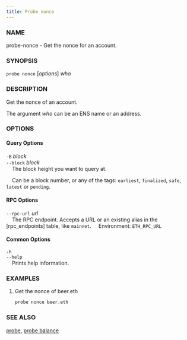 ```yaml
---
title: Probe nonce
---
```


### NAME

probe-nonce - Get the nonce for an account.

### SYNOPSIS

`probe nonce` [*options*] *who*

### DESCRIPTION

Get the nonce of an account.

The argument *who* can be an ENS name or an address.

### OPTIONS

#### Query Options

`-B` *block*  
`--block` *block*  
&nbsp;&nbsp;&nbsp;&nbsp;The block height you want to query at.

&nbsp;&nbsp;&nbsp;&nbsp;Can be a block number, or any of the tags: `earliest`, `finalized`, `safe`, `latest` or `pending`.

#### RPC Options

`--rpc-url` *url*  
&nbsp;&nbsp;&nbsp;&nbsp;The RPC endpoint. Accepts a URL or an existing alias in the [rpc_endpoints] table, like `mainnet`.
&nbsp;&nbsp;&nbsp;&nbsp;Environment: `ETH_RPC_URL`

#### Common Options

`-h`  
`--help`  
&nbsp;&nbsp;&nbsp;&nbsp;Prints help information.

### EXAMPLES

1. Get the nonce of beer.eth
   ```sh
   probe nonce beer.eth
   ```

### SEE ALSO

[probe](./probe.md), [probe balance](./probe-balance.md)
